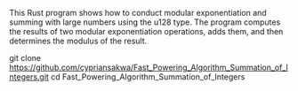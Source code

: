 This Rust program shows how to conduct modular exponentiation and summing with large numbers using the u128 type. 
The program computes the results of two modular exponentiation operations, adds them, and then determines the modulus of the result.

git clone https://github.com/cypriansakwa/Fast_Powering_Algorithm_Summation_of_Integers.git
cd Fast_Powering_Algorithm_Summation_of_Integers
